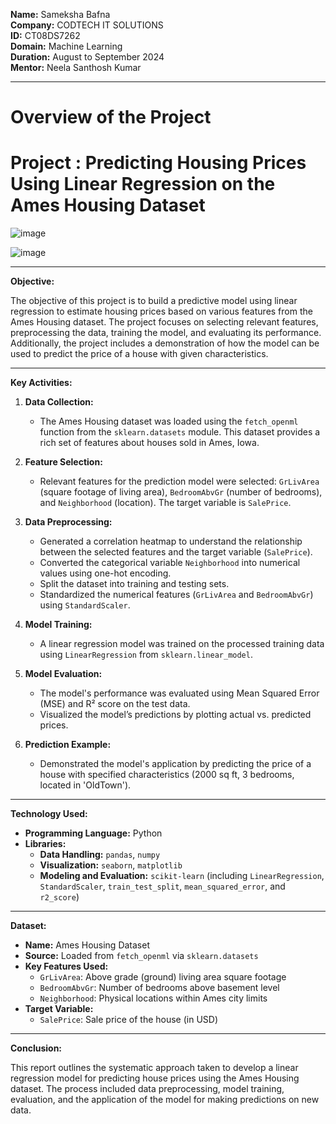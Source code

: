**Name:** Sameksha Bafna  
**Company:** CODTECH IT SOLUTIONS  
**ID:** CT08DS7262  
**Domain:** Machine Learning  
**Duration:** August to September 2024  
**Mentor:** Neela Santhosh Kumar  

---

# Overview of the Project

# Project : Predicting Housing Prices Using Linear Regression on the Ames Housing Dataset

![image](https://github.com/user-attachments/assets/88d8904a-45e0-4ac7-84db-a0593eeff6df)

![image](https://github.com/user-attachments/assets/a0569424-4d18-415b-be6f-003132302811)


---

**Objective:**

The objective of this project is to build a predictive model using linear regression to estimate housing prices based on various features from the Ames Housing dataset. The project focuses on selecting relevant features, preprocessing the data, training the model, and evaluating its performance. Additionally, the project includes a demonstration of how the model can be used to predict the price of a house with given characteristics.

---

**Key Activities:**

1. **Data Collection:**
   - The Ames Housing dataset was loaded using the `fetch_openml` function from the `sklearn.datasets` module. This dataset provides a rich set of features about houses sold in Ames, Iowa.

2. **Feature Selection:**
   - Relevant features for the prediction model were selected: `GrLivArea` (square footage of living area), `BedroomAbvGr` (number of bedrooms), and `Neighborhood` (location). The target variable is `SalePrice`.

3. **Data Preprocessing:**
   - Generated a correlation heatmap to understand the relationship between the selected features and the target variable (`SalePrice`).
   - Converted the categorical variable `Neighborhood` into numerical values using one-hot encoding.
   - Split the dataset into training and testing sets.
   - Standardized the numerical features (`GrLivArea` and `BedroomAbvGr`) using `StandardScaler`.

4. **Model Training:**
   - A linear regression model was trained on the processed training data using `LinearRegression` from `sklearn.linear_model`.

5. **Model Evaluation:**
   - The model's performance was evaluated using Mean Squared Error (MSE) and R² score on the test data.
   - Visualized the model’s predictions by plotting actual vs. predicted prices.

6. **Prediction Example:**
   - Demonstrated the model's application by predicting the price of a house with specified characteristics (2000 sq ft, 3 bedrooms, located in 'OldTown').

---

**Technology Used:**

- **Programming Language:** Python
- **Libraries:** 
  - **Data Handling:** `pandas`, `numpy`
  - **Visualization:** `seaborn`, `matplotlib`
  - **Modeling and Evaluation:** `scikit-learn` (including `LinearRegression`, `StandardScaler`, `train_test_split`, `mean_squared_error`, and `r2_score`)

---

**Dataset:**

- **Name:** Ames Housing Dataset
- **Source:** Loaded from `fetch_openml` via `sklearn.datasets`
- **Key Features Used:**
  - `GrLivArea`: Above grade (ground) living area square footage
  - `BedroomAbvGr`: Number of bedrooms above basement level
  - `Neighborhood`: Physical locations within Ames city limits
- **Target Variable:**
  - `SalePrice`: Sale price of the house (in USD)

---

**Conclusion:**

This report outlines the systematic approach taken to develop a linear regression model for predicting house prices using the Ames Housing dataset. The process included data preprocessing, model training, evaluation, and the application of the model for making predictions on new data.
